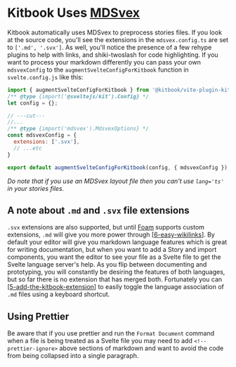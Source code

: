 # Kitbook Uses [MDSvex](https://mdsvex.pngwn.io/) 

Kitbook automatically uses MDSvex to preprocess stories files. If you look at the source code, you'll see the extensions in the `mdsvex.config.ts` are set to `['.md', '.svx']`. As well, you'll notice the presence of a few rehype plugins to help with links, and shiki-twoslash for code highlighting. If you want to process your markdown differently you can pass your own `mdsvexConfig` to the `augmentSvelteConfigForKitbook` function in `svelte.config.js` like this:

```js twoslash title="svelte.config.js"
import { augmentSvelteConfigForKitbook } from '@kitbook/vite-plugin-kitbook'; 
/** @type {import('@sveltejs/kit').Config} */
let config = {};

// ---cut---
//...
/** @type {import('mdsvex').MdsvexOptions} */
const mdsvexConfig = {
  extensions: ['.svx'],
  // ...etc
}

export default augmentSvelteConfigForKitbook(config, { mdsvexConfig });

```

*Do note that if you use an MDSvex layout file then you can't use `lang='ts'` in your stories files.*

## A note about `.md` and `.svx` file extensions

`.svx` extensions are also supported, but until [Foam](https://foambubble.github.io/foam/) supports custom extensions, `.md` will give you more power through [[6-easy-wikilinks]]. By default your editor will give you markdown language features which is great for writing documentation, but when you want to add a Story and import components, you want the editor to see your file as a Svelte file to get the Svelte language server's help. As you flip between documenting and prototyping, you will constantly be desiring the features of both languages, but so far there is no extension that has merged both. Fortunately you can [[5-add-the-kitbook-extension]] to easily toggle the language association of `.md` files using a keyboard shortcut.

## Using Prettier

Be aware that if you use prettier and run the `Format Document` command when a file is being treated as a Svelte file you may need to add `<!--prettier-ignore>` above sections of markdown and want to avoid the code from being collapsed into a single paragraph.

[//begin]: # "Autogenerated link references for markdown compatibility"
[6-easy-wikilinks]: ../6-easy-wikilinks.md "Easy Wikilinks"
[5-add-the-kitbook-extension]: ../5-add-the-kitbook-extension.md "Add the Kitbook Extension"
[//end]: # "Autogenerated link references"